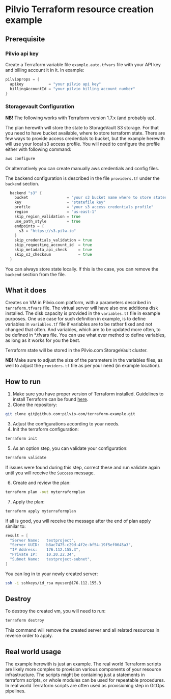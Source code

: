 # Pilvio Terraform resource creation example

## Prerequisite

### Pilvio api key

Create a Terraform variable file `example.auto.tfvars` file with your API key and billing account it in it. In example:

```go
pilvioprops = {
  apikey           = "your pilvio api key"
  billingAccountId = "your pilvio billing account number"
}
```

### Storagevault Configuration

**NB!** The following works with Terraform version 1.7.x (and probably up).

The plan herewith will store the state to StorageVault S3 storage. For that you need to have bucket available, where to store terraform state. There are few ways to provide access credentials to bucket, but the example herewith will use your local s3 access profile. You will need to configure the profile either with following command:

```bash
aws configure
```

Or alternatively you can create manually aws credentials and config files. 

The backend configuration is described in the file `providers.tf` under the `backend` section. 

```go
  backend "s3" {
    bucket                 = "your s3 bucket name where to store states"
    key                    = "statefile key"
    profile                = "your s3 access credentials profile"
    region                 = "us-east-1"
    skip_region_validation = true
    use_path_style         = true
    endpoints = {
      s3 = "https://s3.pilw.io"
    }
    skip_credentials_validation = true
    skip_requesting_account_id  = true
    skip_metadata_api_check     = true
    skip_s3_checksum            = true
  }

```
You can always store state locally. If this is the case, you can remove the `backend` section from the file.

## What it does

Creates on VM in Pilvio.com platform, with a parameters described in `terraform.tfvars` file. The virtual server will have also one additiona disk installed. The disk capacity is provided in the `variables.tf` file in example purposes. One use case for such definition in example, is to define variables in `variables.tf` file if variables are to be rather fixed and not changed that often. And variables, which are to be updated more often, to be defined in *.tfvars file. You can use what ever method to define variables, as long as it works for you the best.

Terraform state will be stored in the Pilvio.com StorageVault cluster.

**NB!** Make sure to adjust the size of the parameters in the variables files, as well to adjust the `providers.tf` file as per your need (in example location).

## How to run

1. Make sure you have proper version of Terraform installed. Guidelines to install Terraform can be found [here](https://developer.hashicorp.com/terraform/install). 
2. Clone the repository:

```bash
git clone git@github.com:pilvio-com/terraform-example.git
```

3. Adjust the configurations according to your needs.
4. Init the terraform configuration:

```bash
terraform init
```
5. As an option step, you can validate your configuration:

```bash
terraform validate
```
If issues were found during this step, correct these and run validate again until you will receive the `Success` message.

6. Create and review the plan:

```bash
terraform plan -out myterraformplan
```

7. Apply the plan:

```bash
terraform apply myterraformplan
```

If all is good, you will receive the message after the end of plan apply similar to:

```go
result = [
  "Server Name:   testproject",
  "Server UUID:   b8ac7475-c29d-4f2e-bf54-19f5ef0645a3",
  "IP Address:    176.112.155.3",
  "Private IP:    10.20.22.34",
  "Subnet Name:   testproject-subnet",
]
```
You can log in to your newly created server:

```bash
ssh -i sshkeys/id_rsa myuser@176.112.155.3
```

## Destroy

To destroy the created vm, you will need to run:

```bash
terraform destroy
```

This command will remove the created server and all related resources in reverse order to apply.

## Real world usage

The example herewith is just an example. The real world Terraform scripts are likely more complex to provision various components of your resource infrastructure. The scripts might be containing just a statements in terraform scripts, or whole modules can be used for repeatable procedures. In real world Terraform scripts are often used as provisioning step in GitOps pipelines.

